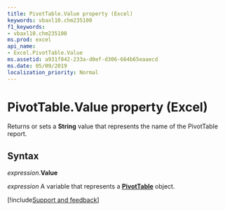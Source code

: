 ```yaml
---
title: PivotTable.Value property (Excel)
keywords: vbaxl10.chm235100
f1_keywords:
- vbaxl10.chm235100
ms.prod: excel
api_name:
- Excel.PivotTable.Value
ms.assetid: a931f842-233a-d0ef-d306-664b65eaaecd
ms.date: 05/09/2019
localization_priority: Normal
---
```



# PivotTable.Value property (Excel)

Returns or sets a **String** value that represents the name of the PivotTable report.


## Syntax

_expression_.**Value**

_expression_ A variable that represents a **[PivotTable](Excel.PivotTable.md)** object.




[!include[Support and feedback](~/includes/feedback-boilerplate.md)]